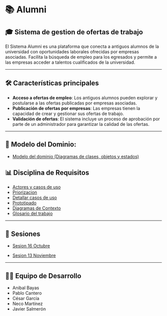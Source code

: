 # 📚 Alumni 
## 🎓 Sistema de gestion de ofertas de trabajo
El Sistema Alumni es una plataforma que conecta a antiguos alumnos de la universidad con oportunidades laborales ofrecidas por empresas asociadas. Facilita la búsqueda de empleo para los egresados y permite a las empresas acceder a talentos cualificados de la universidad.

---
## 🛠️ Características principales

- **Acceso a ofertas de empleo**: Los antiguos alumnos pueden explorar y postularse a las ofertas publicadas por empresas asociadas.
- **Publicación de ofertas por empresas**: Las empresas tienen la capacidad de crear y gestionar sus ofertas de trabajo.
- **Validación de ofertas**: El sistema incluye un proceso de aprobación por parte de un administrador para garantizar la calidad de las ofertas.
---

## 🧩 Modelo del Dominio:

- [Modelo del dominio (Diagramas de clases, objetos y estados)](/modelosUML/ModeloDominio/ModeloDominio.md)

## 📊 Disciplina de Requisitos
- [Actores y casos de uso](/modelosUML/CasosDeUso/ActoresYCasos.md#actores)
- [Priorizacion](/modelosUML/CasosDeUso/ActoresYCasos.md#2-priorizar-casos-de-uso)
- [Detallar casos de uso](/modelosUML/CasosDeUso/ActoresYCasos.md#3-detallar-casos-de-uso)
- [Prototipado](/modelosUML/CasosDeUso/Prototipado.md)
- [Diagramas de Contexto](/modelosUML/CasosDeUso/ActoresYCasos.md#diagramas-de-contexto)
- [Glosario del trabajo](/modelosUML/Glosario.md)
---

## 📅 Sesiones

- [Sesion 16 Octubre](SesiónConCliente/Sesion16Octubre.md)

- [Sesion 13 Noviembre](SesiónConCliente/Sesion13Noviembre.md)
---

## 👨‍💻 Equipo de Desarrollo

- Anibal Bayas
- Pablo Cantero
- César García
- Neco Martínez
- Javier Salmerón

